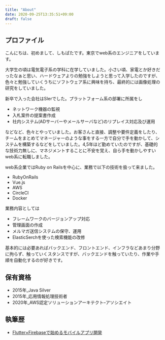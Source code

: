 ```yaml
---
title: "About"
date: 2020-09-25T13:35:51+09:00
draft: false
---
```


## プロファイル

こんにちは、初めまして、しもぱたです。東京でweb系のエンジニアをしています。

大学生の頃は電気電子系の学科に在学していました。小さい頃、家電とか好きだったなぁと思い、ハードウェアよりの勉強をしようと思って入学したのですが、色々と勉強していくうちにソフトウェア系に興味を持ち、最終的には画像処理の研究をしていました。

新卒で入った会社はSIerでした。プラットフォーム系の部署に所属をし
 - ネットワーク機器の監視
 - 入札案件の提案書作成
 - 社内システム(ADサーバーやメールサーバなど)のリプレイス対応及び運用

 などなど、色々とやっていました。お客さんと直接、調整や要件定義をしたり、チームをまとめてマネージャーのような事をする一方で自分で手を動かして、システムを構築するなどをしていました。4,5年ほど勤めていたのですが、基礎的な技術力無しに、マネジメントすることに不安を覚え、自ら手を動かしやすいweb系に転職しました。

web系企業ではRuby on Railsを中心に、業務で以下の技術を扱って来ました。

 - RubyOnRails
 - Vue.js
 - AWS
 - CircleCI
 - Docker

 業務内容としては

 - フレームワークのバージョンアップ対応
 - 管理画面の作成
 - メルマガ送信システムの保守、運用
 - ElasticSerchを使った検索機能の改修

 基本的には必要あればバックエンド、フロントエンド、インフラなどあまり分野に拘らず、触っていくスタンスですが、バックエンドを触っていたり、作業や手順を自動化するのが好きです。

## 保有資格

 - 2015年_Java Silver
 - 2015年_応用情報処理技術者
 - 2020年_AWS認定ソリューションアーキテクト–アソシエイト

## 執筆歴

- [Flutter×Firebaseで始めるモバイルアプリ開発](www.amazon.co.jp/dp/4844398784)
